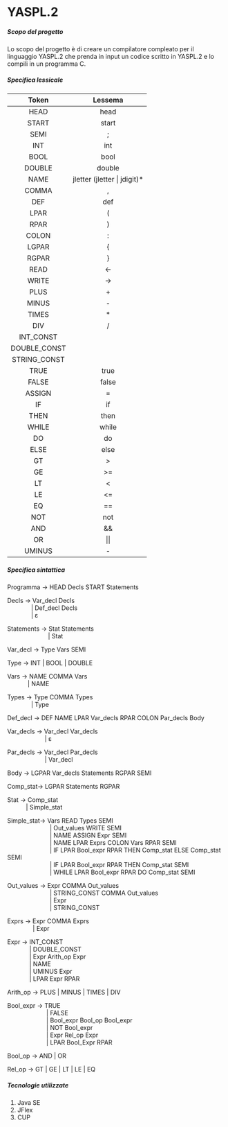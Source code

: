 # YASPL.2

##### Scopo del progetto
Lo scopo del progetto è di creare un compilatore compleato per il linguaggio YASPL.2 che prenda in input un codice scritto in YASPL.2 e lo compili in un programma C.

##### Specifica lessicale <br />
| Token        | Lessema           |
| :-------------: |:-----------------:| 
| HEAD | head | 
| START | start | 
| SEMI | ; | 
| INT | int | 
| BOOL | bool | 
| DOUBLE | double |
| NAME | jletter (jletter &#124; jdigit)* |
| COMMA | , | 
| DEF | def | 
| LPAR | ( | 
| RPAR | ) | 
| COLON | : | 
| LGPAR | { | 
| RGPAR | }| 
| READ | <- | 
| WRITE | -> | 
| PLUS | + | 
| MINUS | - | 
| TIMES | * | 
| DIV | / | 
| INT_CONST |  | 
| DOUBLE_CONST | | 
| STRING_CONST |  | 
| TRUE | true| 
| FALSE | false | 
| ASSIGN | = | 
| IF | if | 
| THEN | then | 
| WHILE | while | 
| DO | do | 
| ELSE | else | 
| GT | > | 
| GE | >= | 
| LT | < |
| LE | <= | 
| EQ | == | 
| NOT | not | 
| AND | && | 
| OR | &#124;&#124; | 
| UMINUS | - | 

##### Specifica sintattica
Programma → HEAD Decls START Statements

Decls → Var_decl Decls <br />
&nbsp;&nbsp;&nbsp;&nbsp;&nbsp;&nbsp;&nbsp;&nbsp;&nbsp;&nbsp;&nbsp;&nbsp;&nbsp;&nbsp;| Def_decl Decls<br />
&nbsp;&nbsp;&nbsp;&nbsp;&nbsp;&nbsp;&nbsp;&nbsp;&nbsp;&nbsp;&nbsp;&nbsp;&nbsp;&nbsp;| ε <br />

Statements → Stat Statements <br />
&nbsp;&nbsp;&nbsp;&nbsp;&nbsp;&nbsp;&nbsp;&nbsp;&nbsp;&nbsp;&nbsp;&nbsp;&nbsp;&nbsp;&nbsp;&nbsp;&nbsp;&nbsp;&nbsp;&nbsp;&nbsp;&nbsp;&nbsp;&nbsp;| Stat

Var_decl → Type Vars SEMI

Type → INT | BOOL | DOUBLE

Vars → NAME COMMA Vars<br />
&nbsp;&nbsp;&nbsp;&nbsp;&nbsp;&nbsp;&nbsp;&nbsp;&nbsp;&nbsp;&nbsp;&nbsp;| NAME

Types → Type COMMA Types<br />
&nbsp;&nbsp;&nbsp;&nbsp;&nbsp;&nbsp;&nbsp;&nbsp;&nbsp;&nbsp;&nbsp;&nbsp;&nbsp;&nbsp;| Type

Def_decl → DEF NAME LPAR Var_decls RPAR COLON Par_decls Body

Var_decls → Var_decl Var_decls<br />
&nbsp;&nbsp;&nbsp;&nbsp;&nbsp;&nbsp;&nbsp;&nbsp;&nbsp;&nbsp;&nbsp;&nbsp;&nbsp;&nbsp;&nbsp;&nbsp;&nbsp;&nbsp;&nbsp;&nbsp;&nbsp;&nbsp;| ε

Par_decls → Var_decl Par_decls<br />
&nbsp;&nbsp;&nbsp;&nbsp;&nbsp;&nbsp;&nbsp;&nbsp;&nbsp;&nbsp;&nbsp;&nbsp;&nbsp;&nbsp;&nbsp;&nbsp;&nbsp;&nbsp;&nbsp;&nbsp;&nbsp;&nbsp;| Var_decl

Body → LGPAR Var_decls Statements RGPAR SEMI

Comp_stat→ LGPAR Statements RGPAR

Stat → Comp_stat<br />
&nbsp;&nbsp;&nbsp;&nbsp;&nbsp;&nbsp;&nbsp;&nbsp;&nbsp;&nbsp;&nbsp;| Simple_stat

Simple_stat→ Vars READ Types SEMI<br />
&nbsp;&nbsp;&nbsp;&nbsp;&nbsp;&nbsp;&nbsp;&nbsp;&nbsp;&nbsp;&nbsp;&nbsp;&nbsp;&nbsp;&nbsp;&nbsp;&nbsp;&nbsp;&nbsp;&nbsp;&nbsp;&nbsp;&nbsp;&nbsp;&nbsp;| Out_values WRITE SEMI<br />
&nbsp;&nbsp;&nbsp;&nbsp;&nbsp;&nbsp;&nbsp;&nbsp;&nbsp;&nbsp;&nbsp;&nbsp;&nbsp;&nbsp;&nbsp;&nbsp;&nbsp;&nbsp;&nbsp;&nbsp;&nbsp;&nbsp;&nbsp;&nbsp;&nbsp;| NAME ASSIGN Expr SEMI<br />
&nbsp;&nbsp;&nbsp;&nbsp;&nbsp;&nbsp;&nbsp;&nbsp;&nbsp;&nbsp;&nbsp;&nbsp;&nbsp;&nbsp;&nbsp;&nbsp;&nbsp;&nbsp;&nbsp;&nbsp;&nbsp;&nbsp;&nbsp;&nbsp;&nbsp;| NAME LPAR Exprs COLON Vars RPAR SEMI<br />
&nbsp;&nbsp;&nbsp;&nbsp;&nbsp;&nbsp;&nbsp;&nbsp;&nbsp;&nbsp;&nbsp;&nbsp;&nbsp;&nbsp;&nbsp;&nbsp;&nbsp;&nbsp;&nbsp;&nbsp;&nbsp;&nbsp;&nbsp;&nbsp;&nbsp;| IF LPAR Bool_expr RPAR THEN Comp_stat ELSE Comp_stat SEMI<br />
&nbsp;&nbsp;&nbsp;&nbsp;&nbsp;&nbsp;&nbsp;&nbsp;&nbsp;&nbsp;&nbsp;&nbsp;&nbsp;&nbsp;&nbsp;&nbsp;&nbsp;&nbsp;&nbsp;&nbsp;&nbsp;&nbsp;&nbsp;&nbsp;&nbsp;| IF LPAR Bool_expr RPAR THEN Comp_stat SEMI<br />
&nbsp;&nbsp;&nbsp;&nbsp;&nbsp;&nbsp;&nbsp;&nbsp;&nbsp;&nbsp;&nbsp;&nbsp;&nbsp;&nbsp;&nbsp;&nbsp;&nbsp;&nbsp;&nbsp;&nbsp;&nbsp;&nbsp;&nbsp;&nbsp;&nbsp;| WHILE LPAR Bool_expr RPAR DO Comp_stat SEMI<br />

Out_values → Expr COMMA Out_values<br />
&nbsp;&nbsp;&nbsp;&nbsp;&nbsp;&nbsp;&nbsp;&nbsp;&nbsp;&nbsp;&nbsp;&nbsp;&nbsp;&nbsp;&nbsp;&nbsp;&nbsp;&nbsp;&nbsp;&nbsp;&nbsp;&nbsp;&nbsp;&nbsp;&nbsp;| STRING_CONST COMMA Out_values<br />
&nbsp;&nbsp;&nbsp;&nbsp;&nbsp;&nbsp;&nbsp;&nbsp;&nbsp;&nbsp;&nbsp;&nbsp;&nbsp;&nbsp;&nbsp;&nbsp;&nbsp;&nbsp;&nbsp;&nbsp;&nbsp;&nbsp;&nbsp;&nbsp;&nbsp;| Expr<br />
&nbsp;&nbsp;&nbsp;&nbsp;&nbsp;&nbsp;&nbsp;&nbsp;&nbsp;&nbsp;&nbsp;&nbsp;&nbsp;&nbsp;&nbsp;&nbsp;&nbsp;&nbsp;&nbsp;&nbsp;&nbsp;&nbsp;&nbsp;&nbsp;&nbsp;| STRING_CONST

Exprs → Expr COMMA Exprs<br />
&nbsp;&nbsp;&nbsp;&nbsp;&nbsp;&nbsp;&nbsp;&nbsp;&nbsp;&nbsp;&nbsp;&nbsp;&nbsp;&nbsp;&nbsp;| Expr

Expr → INT_CONST<br />
&nbsp;&nbsp;&nbsp;&nbsp;&nbsp;&nbsp;&nbsp;&nbsp;&nbsp;&nbsp;&nbsp;&nbsp;&nbsp;| DOUBLE_CONST<br />
&nbsp;&nbsp;&nbsp;&nbsp;&nbsp;&nbsp;&nbsp;&nbsp;&nbsp;&nbsp;&nbsp;&nbsp;&nbsp;| Expr Arith_op Expr<br />
&nbsp;&nbsp;&nbsp;&nbsp;&nbsp;&nbsp;&nbsp;&nbsp;&nbsp;&nbsp;&nbsp;&nbsp;&nbsp;| NAME<br />
&nbsp;&nbsp;&nbsp;&nbsp;&nbsp;&nbsp;&nbsp;&nbsp;&nbsp;&nbsp;&nbsp;&nbsp;&nbsp;| UMINUS Expr<br />
&nbsp;&nbsp;&nbsp;&nbsp;&nbsp;&nbsp;&nbsp;&nbsp;&nbsp;&nbsp;&nbsp;&nbsp;&nbsp;| LPAR Expr RPAR

Arith_op → PLUS | MINUS | TIMES | DIV

Bool_expr → TRUE<br />
&nbsp;&nbsp;&nbsp;&nbsp;&nbsp;&nbsp;&nbsp;&nbsp;&nbsp;&nbsp;&nbsp;&nbsp;&nbsp;&nbsp;&nbsp;&nbsp;&nbsp;&nbsp;&nbsp;&nbsp;&nbsp;&nbsp;&nbsp;| FALSE<br />
&nbsp;&nbsp;&nbsp;&nbsp;&nbsp;&nbsp;&nbsp;&nbsp;&nbsp;&nbsp;&nbsp;&nbsp;&nbsp;&nbsp;&nbsp;&nbsp;&nbsp;&nbsp;&nbsp;&nbsp;&nbsp;&nbsp;&nbsp;| Bool_expr Bool_op Bool_expr<br />
&nbsp;&nbsp;&nbsp;&nbsp;&nbsp;&nbsp;&nbsp;&nbsp;&nbsp;&nbsp;&nbsp;&nbsp;&nbsp;&nbsp;&nbsp;&nbsp;&nbsp;&nbsp;&nbsp;&nbsp;&nbsp;&nbsp;&nbsp;| NOT Bool_expr<br />
&nbsp;&nbsp;&nbsp;&nbsp;&nbsp;&nbsp;&nbsp;&nbsp;&nbsp;&nbsp;&nbsp;&nbsp;&nbsp;&nbsp;&nbsp;&nbsp;&nbsp;&nbsp;&nbsp;&nbsp;&nbsp;&nbsp;&nbsp;| Expr Rel_op Expr<br />
&nbsp;&nbsp;&nbsp;&nbsp;&nbsp;&nbsp;&nbsp;&nbsp;&nbsp;&nbsp;&nbsp;&nbsp;&nbsp;&nbsp;&nbsp;&nbsp;&nbsp;&nbsp;&nbsp;&nbsp;&nbsp;&nbsp;&nbsp;| LPAR Bool_Expr RPAR

Bool_op → AND | OR

Rel_op → GT | GE | LT | LE | EQ

##### Tecnologie utilizzate 
1. Java SE
2. JFlex
3. CUP
